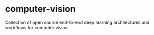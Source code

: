 # computer-vision
Collection of open source end-to-end deep learning architectures and workflows for computer vision  
